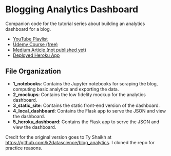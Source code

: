 # Blogging Analytics Dashboard

Companion code for the tutorial series about building an analytics dashboard for a blog.

- [YouTube Playlist](https://www.youtube.com/watch?v=MghNTBnKEPs&list=PLOqGp_WNO-_7JnSkb-P3lmEc-0N9dlPic)
- [Udemy Course (free)](https://www.udemy.com/simple-blogging-analytics-dashboard-in-python/)
- [Medium Article (not published yet)]()
- [Deployed Heroku App](https://thawing-journey-86363.herokuapp.com/)

## File Organization

- **1_notebooks**: Contains the Jupyter notebooks for scraping the blog, computing basic analytics and exporting the data.
- **2_mockups**: Contains the low fidelity mockup for the analytics dashboard.
- **3_static_site**: Contains the static front-end version of the dashboard.
- **4_local_dashboard**: Contains the Flask app to serve the JSON and view the dashboard.
- **5_heroku_dashboard**: Contains the Flask app to serve the JSON and view the dashboard.

Credit for the original version goes to Ty Shaikh at https://github.com/k2datascience/blog_analytics. 
I cloned the repo for practice reasons. 
